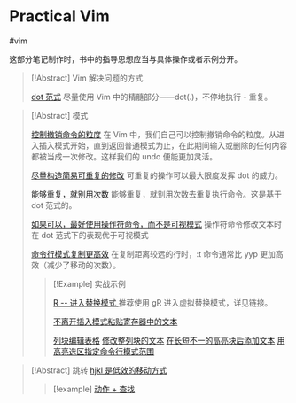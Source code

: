 # Practical Vim
#vim

这部分笔记制作时，书中的指导思想应当与具体操作或者示例分开。

> [!Abstract] Vim 解决问题的方式
> 
> [dot 范式](../../files/books/Vim.pdf#page=54)
> 尽量使用 Vim 中的精髓部分——dot(.)，不停地执行 - 重复。
> 

> [!Abstract] 模式
> 
> [控制撤销命令的粒度](../../files/books/Vim.pdf#page=58)
> 在 Vim 中，我们自己可以控制撤销命令的粒度。从进入插入模式开始，直到返回普通模式为止，在此期间输入或删除的任何内容都被当成一次修改。这样我们的 undo 便能更加灵活。
> 
> [尽量构造简易可重复的修改](../../files/books/Vim.pdf#page=60)
> 可重复的操作可以最大限度发挥 dot 的威力。
> 
> [能够重复，就别用次数](../../files/books/Vim.pdf#page=67)
> 能够重复，就别用次数去重复执行命令。这是基于 dot 范式的。
> 
> [如果可以，最好使用操作符命令，而不是可视模式](../../files/books/Vim.pdf#page=98)
> 操作符命令修改文本时在 dot 范式下的表现优于可视模式
>
> [命令行模式复制更高效](files/books/Vim.pdf#page=122&selection=0,0,37,2) 
> 在复制距离较远的行时，:t 命令通常比 yyp 更加高效（减少了移动的次数）。
> 
> > [!Example] 实战示例
> >
> >  [R -- 进入替换模式 ](../../files/books/Vim.pdf#page=87)
> 推荐使用 gR 进入虚拟替换模式，详见链接。
> >
> > [不离开插入模式粘贴寄存器中的文本](../../files/books/Vim.pdf#page=80)
> >
> > [列块编辑表格](files/books/Vim.pdf#page=101&selection=3,3,4,2)
> >[修改整列块的文本](files/books/Vim.pdf#page=104&selection=3,0,3,5)
> > [在长短不一的高亮块后添加文本](files/books/Vim.pdf#page=106&selection=3,0,3,14)
> > [用高亮选区指定命令行模式范围](files/books/Vim.pdf#page=116&selection=75,0,75,9)


> [!Abstract] 跳转
> [hjkl 是低效的移动方式](files/books/Vim.pdf#page=186&selection=113,0,131,3)
> 
> >[!example]
> > [动作 + 查找](files/books/Vim.pdf#page=203&selection=53,0,53,16)
